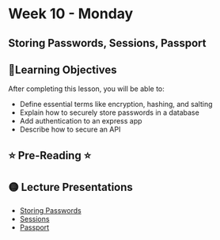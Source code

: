 # Week 10 - Monday

## Storing Passwords, Sessions, Passport

## 📍Learning Objectives
After completing this lesson, you will be able to:

- Define essential terms like encryption, hashing, and salting
- Explain how to securely store passwords in a database
- Add authentication to an express app
- Describe how to secure an API

## ⭐️ Pre-Reading ⭐️
<!-- - [Implementing User Registration](https://www.udemy.com/course/nodejs-complete-guide-to-building-data-driven-applications/learn/lecture/14311354#overview)
- [Encrypting and Persisting Passwords](https://www.udemy.com/course/nodejs-complete-guide-to-building-data-driven-applications/learn/lecture/14318990#overview)
- [Implementing User Login](https://www.udemy.com/course/nodejs-complete-guide-to-building-data-driven-applications/learn/lecture/14312336#overview)
- [Refactoring Code Using React Routers](https://www.udemy.com/course/nodejs-complete-guide-to-building-data-driven-applications/learn/lecture/14343278#overview) -->

<!-- ## 📍Agenda -->

## 🟡 Lecture Presentations
- [Storing Passwords](https://dc-web2.onrender.com/p2/Authentication/StoringPasswords.html#1)
- [Sessions](https://dc-web2.onrender.com/p2/Authentication/Sessions.html#1)
- [Passport](https://dc-web2.onrender.com/p2/Authentication/Passport.html#1)

<!-- ## 🟣Labs 

## 🟠Homework  -->

<!-- ## 🔵Helpful Videos

## ✔️Todo Checklist
- [ ]

## 🔶Vocabulary

## 🔷Test Your knowledge


## Resources 
- []() -->



